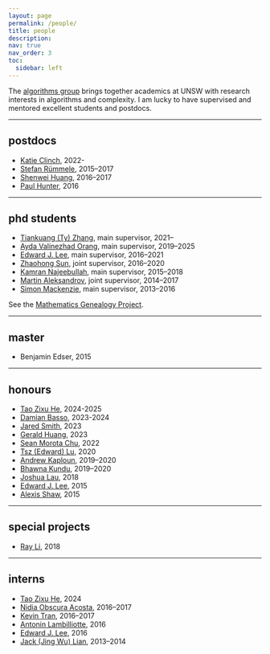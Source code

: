 ```yaml
---
layout: page
permalink: /people/
title: people
description: 
nav: true
nav_order: 3
toc:
  sidebar: left
---
```


The [algorithms group](https://algo-unsw.github.io/) brings together academics at UNSW with research interests in algorithms and complexity.
I am lucky to have supervised and mentored excellent students and postdocs.

---
## postdocs
* [Katie Clinch](https://www.unsw.edu.au/staff/katie-clinch), 2022-
* [Stefan Rümmele](https://dblp.org/pid/86/5471.html), 2015–2017
* [Shenwei Huang](https://dblp.org/pid/32/9213.html), 2016–2017
* [Paul Hunter](https://research.unsw.edu.au/people/dr-paul-hunter), 2016

---
## phd students
* [Tiankuang (Ty) Zhang](https://sites.google.com/view/ty-zhang), main supervisor, 2021–
* [Ayda Valinezhad Orang](https://www.linkedin.com/in/ayda-valinezhad-orang-692bb6184/), main supervisor, 2019–2025
* [Edward J. Lee](https://dblp.org/pid/202/9999.html), main supervisor, 2016–2021
* [Zhaohong Sun](https://sites.google.com/view/zhaohong-sun/home), joint supervisor, 2016–2020
* [Kamran Najeebullah](https://people.csiro.au/n/k/kamran-najeebullah), main supervisor, 2015–2018
* [Martin Aleksandrov](https://martofena.github.io/), joint supervisor, 2014–2017
* [Simon Mackenzie](https://dblp.org/pid/139/0823.html), main supervisor, 2013–2016

See the [Mathematics Genealogy Project](https://www.mathgenealogy.org/id.php?id=135803).

---
## master
* Benjamin Edser, 2015

---
## honours
* [Tao Zixu He](https://tao-he.com/), 2024-2025
* [Damian Basso](https://www.linkedin.com/in/damian-basso/), 2023-2024
* [Jared Smith](https://www.linkedin.com/in/jaredsmith2001/), 2023
* [Gerald Huang](https://huanggerald.com/), 2023
* [Sean Morota Chu](https://www.linkedin.com/in/sean-morota-chu/), 2022
* [Tsz (Edward) Lu](https://www.linkedin.com/in/edward-lu-144959177/), 2020
* [Andrew Kaploun](https://www.linkedin.com/in/andrewkaploun/), 2019–2020
* [Bhawna Kundu](https://www.linkedin.com/in/bhawnakundu/), 2019–2020
* [Joshua Lau](https://au.linkedin.com/in/joshua-lau-junkbot), 2018
* [Edward J. Lee](https://dblp.org/pid/202/9999.html), 2015
* [Alexis Shaw](https://scholar.google.com/citations?user=sOMd_9UAAAAJ&hl=en), 2015

---
## special projects
* [Ray Li](https://mathematics.uchicago.edu/people/profile/ray-li/), 2018

---
## interns
* [Tao Zixu He](https://tao-he.com/), 2024
* [Nidia Obscura Acosta](https://dblp.org/pid/204/1579.html), 2016–2017
* [Kevin Tran](https://cphof.org/profile/icpc:Kevin%20Tran), 2016–2017
* [Antonin Lambilliotte](https://dblp.org/pid/199/1788.html), 2016
* [Edward J. Lee](https://dblp.org/pid/202/9999.html), 2016
* [Jack (Jing Wu) Lian](https://www.linkedin.com/in/jack-lian-ba0a0777/), 2013–2014
